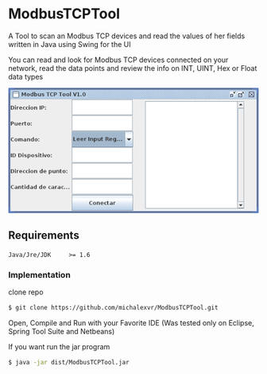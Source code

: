 # ModbusTCPTool
A Tool to scan an Modbus TCP devices and read the values of her fields written in Java using Swing for the  UI

You can read and look for Modbus TCP devices connected on your network, read the data points and review the info on INT, UINT, Hex or Float data types

[![N|Img](https://raw.githubusercontent.com/michalexvr/ModbusTCPTool/master/modbustcptool.png)](https://github.com/michalexvr/ModbusTCPTool/blob/master/modbustcptool.png)

## Requirements ##

```
Java/Jre/JDK     >= 1.6
```

### Implementation

clone repo

```sh
$ git clone https://github.com/michalexvr/ModbusTCPTool.git
```
Open, Compile and Run with your Favorite IDE (Was tested only on Eclipse, Spring Tool Suite and Netbeans)

If you want run the jar program


```sh
$ java -jar dist/ModbusTCPTool.jar
```
